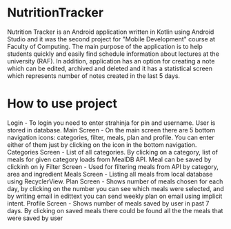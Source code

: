 # NutritionTracker
Nutrition Tracker is an Android application written in Kotlin using Android Studio and it was the second project for "Mobile Development" course at Faculty of Computing. 
The main purpose of the application is to help students quickly and easily find schedule information about lectures at the university (RAF). 
In addition, application has an option for creating a note which can be edited, archived and deleted and it has a statistical screen which represents number of notes created in the last 5 days.

# How to use project
Login - To login you need to enter strahinja for pin and username. User is stored in database.
Main Screen - On the main screen there are 5 bottom navigation icons: categories, filter, meals, plan and profile. You can enter either of them just by clicking on the icon in the bottom navigation.
Categories Screen - List of all categories. By clicking on a category, list of meals for given category loads from MealDB API. Meal can be saved by clickinh on iy
Filter Screen - Used for filtering meals from API by category, area and ingredient
Meals Screen - Listing all meals from local database using RecyclerView.
Plan Screen - Shows number of meals chosen for each day, by clicking on the number you can see which meals were selected, and by writing email in edittext you can send weekly plan on email using implicit intent.
Profile Screen - Shows number of meals saved by user in past 7 days. By clicking on saved meals there could be found all the the meals that were saved by user
